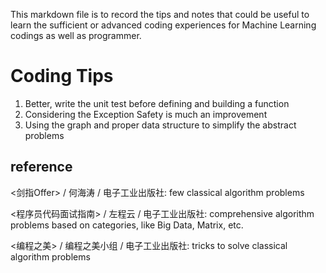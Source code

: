 This markdown file is to record the tips and notes that could be useful to learn the sufficient or advanced coding experiences for Machine Learning codings as well as programmer.

# Coding Tips
1. Better, write the unit test before defining and building a function
2. Considering the Exception Safety is much an improvement
3. Using the graph and proper data structure to simplify the abstract problems

## reference
<剑指Offer> / 何海涛 / 电子工业出版社: few classical algorithm problems

<程序员代码面试指南> / 左程云 / 电子工业出版社: comprehensive algorithm problems based on categories, like Big Data, Matrix, etc.

<编程之美> / 编程之美小组 / 电子工业出版社: tricks to solve classical algorithm problems
